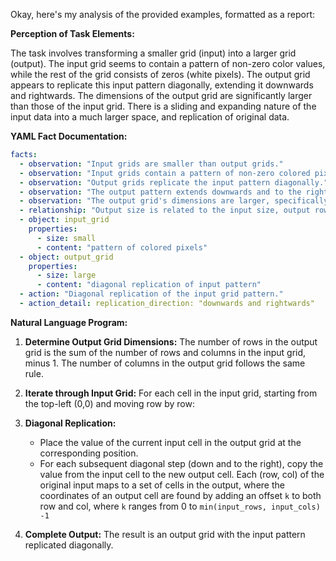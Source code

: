 Okay, here's my analysis of the provided examples, formatted as a report:

**Perception of Task Elements:**

The task involves transforming a smaller grid (input) into a larger grid (output). The input grid seems to contain a pattern of non-zero color values, while the rest of the grid consists of zeros (white pixels). The output grid appears to replicate this input pattern diagonally, extending it downwards and rightwards. The dimensions of the output grid are significantly larger than those of the input grid. There is a sliding and expanding nature of the input data into a much larger space, and replication of original data.

**YAML Fact Documentation:**


```yaml
facts:
  - observation: "Input grids are smaller than output grids."
  - observation: "Input grids contain a pattern of non-zero colored pixels surrounded by zero-valued (white) pixels."
  - observation: "Output grids replicate the input pattern diagonally."
  - observation: "The output pattern extends downwards and to the right."
  - observation: "The output grid's dimensions are larger, specifically, rows and columns added seem related to original size."
  - relationship: "Output size is related to the input size, output row count is input row count plus input column count minus 1, ditto for columns."
  - object: input_grid
    properties:
      - size: small
      - content: "pattern of colored pixels"
  - object: output_grid
    properties:
      - size: large
      - content: "diagonal replication of input pattern"
  - action: "Diagonal replication of the input grid pattern."
  - action_detail: replication_direction: "downwards and rightwards"
```


**Natural Language Program:**

1.  **Determine Output Grid Dimensions:** The number of rows in the output grid is the sum of the number of rows and columns in the input grid, minus 1. The number of columns in the output grid follows the same rule.

2.  **Iterate through Input Grid:** For each cell in the input grid, starting from the top-left (0,0) and moving row by row:

3.  **Diagonal Replication:**
    *   Place the value of the current input cell in the output grid at the corresponding position.
    *   For each subsequent diagonal step (down and to the right), copy the value from the input cell to the new output cell. Each (row, col) of the original input maps to a set of cells in the output, where the coordinates of an output cell are found by adding an offset `k` to both row and col, where `k` ranges from 0 to `min(input_rows, input_cols) -1 `

4.  **Complete Output:** The result is an output grid with the input pattern replicated diagonally.
